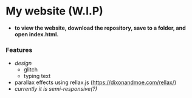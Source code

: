 # My website (W.I.P)
- **to view the website, download the repository, save to a folder, and open index.html.**
### Features
- *design*
    - glitch
    - typing text
- parallax effects using rellax.js (https://dixonandmoe.com/rellax/)
- *currently it is semi-responsive(?)*
